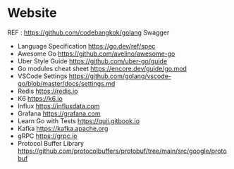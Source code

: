 # Website
REF : https://github.com/codebangkok/golang
Swagger
- Language Specification https://go.dev/ref/spec
- Awesome Go https://github.com/avelino/awesome-go
- Uber Style Guide https://github.com/uber-go/guide
- Go modules cheat sheet https://encore.dev/guide/go.mod
- VSCode Settings https://github.com/golang/vscode-go/blob/master/docs/settings.md
- Redis https://redis.io
- K6 https://k6.io
- Influx https://influxdata.com
- Grafana https://grafana.com
- Learn Go with Tests https://quii.gitbook.io
- Kafka https://kafka.apache.org
- gRPC https://grpc.io
- Protocol Buffer Library https://github.com/protocolbuffers/protobuf/tree/main/src/google/protobuf